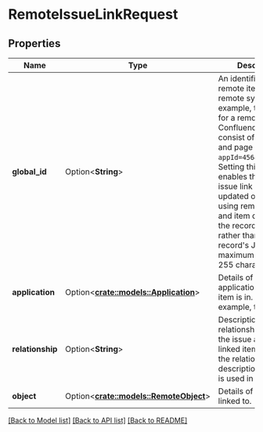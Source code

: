 # RemoteIssueLinkRequest

## Properties

Name | Type | Description | Notes
------------ | ------------- | ------------- | -------------
**global_id** | Option<**String**> | An identifier for the remote item in the remote system. For example, the global ID for a remote item in Confluence would consist of the app ID and page ID, like this: `appId=456&pageId=123`.  Setting this field enables the remote issue link details to be updated or deleted using remote system and item details as the record identifier, rather than using the record's Jira ID.  The maximum length is 255 characters. | [optional]
**application** | Option<[**crate::models::Application**](Application.md)> | Details of the remote application the linked item is in. For example, trello. | [optional]
**relationship** | Option<**String**> | Description of the relationship between the issue and the linked item. If not set, the relationship description \"links to\" is used in Jira. | [optional]
**object** | Option<[**crate::models::RemoteObject**](RemoteObject.md)> | Details of the item linked to. | [optional]

[[Back to Model list]](../README.md#documentation-for-models) [[Back to API list]](../README.md#documentation-for-api-endpoints) [[Back to README]](../README.md)


